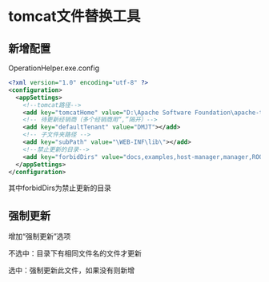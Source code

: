 # tomcat文件替换工具

## 新增配置

OperationHelper.exe.config

```xml
<?xml version="1.0" encoding="utf-8" ?>
<configuration>
  <appSettings>
    <!--tomcat路径-->
    <add key="tomcatHome" value="D:\Apache Software Foundation\apache-tomcat-7.0.82"></add>
    <!-- 待更新经销商（多个经销商用“,”隔开）-->
    <add key="defaultTenant" value="DMJT"></add>
    <!-- 子文件夹路径 -->
    <add key="subPath" value="\WEB-INF\lib\"></add>
    <!--禁止更新的目录-->
    <add key="forbidDirs" value="docs,examples,host-manager,manager,ROOT,DfcvMobile"></add>
  </appSettings>
</configuration>
```

其中forbidDirs为禁止更新的目录



## 强制更新

增加“强制更新”选项

不选中：目录下有相同文件名的文件才更新

选中：强制更新此文件，如果没有则新增

